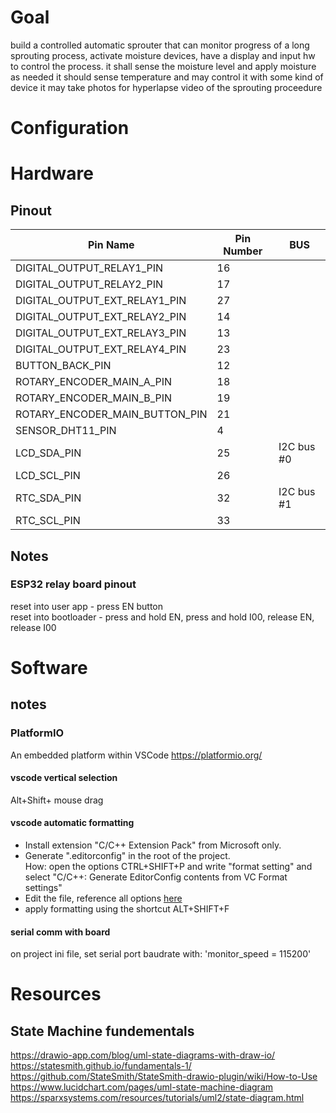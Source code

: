 # Goal
build a controlled automatic sprouter that can monitor progress of a long sprouting process, activate moisture devices, have a display and input hw to control the process.
it shall sense the moisture level and apply moisture as needed
it should sense temperature and may control it with some kind of device
it may take photos for hyperlapse video of the sprouting proceedure


# Configuration



# Hardware
## Pinout
| Pin Name | Pin Number | BUS |
| -------- | ---------- | --- |
| DIGITAL_OUTPUT_RELAY1_PIN | 16 |
| DIGITAL_OUTPUT_RELAY2_PIN | 17 |
| DIGITAL_OUTPUT_EXT_RELAY1_PIN | 27 |
| DIGITAL_OUTPUT_EXT_RELAY2_PIN | 14 |
| DIGITAL_OUTPUT_EXT_RELAY3_PIN | 13 |
| DIGITAL_OUTPUT_EXT_RELAY4_PIN | 23 |
| BUTTON_BACK_PIN | 12 |
| ROTARY_ENCODER_MAIN_A_PIN | 18 |
| ROTARY_ENCODER_MAIN_B_PIN | 19 |
| ROTARY_ENCODER_MAIN_BUTTON_PIN | 21 |
| SENSOR_DHT11_PIN | 4 |
| LCD_SDA_PIN | 25 | I2C bus #0
| LCD_SCL_PIN | 26 | 
| RTC_SDA_PIN | 32 | I2C bus #1
| RTC_SCL_PIN | 33 |

## Notes
### ESP32 relay board pinout
reset into user app - press EN button\
reset into bootloader - press and hold EN, press and hold I00, release EN, release I00


# Software 

## notes 

### PlatformIO
An embedded platform within VSCode
https://platformio.org/

#### vscode vertical selection
Alt+Shift+ mouse drag

#### vscode automatic formatting
- Install extension "C/C++ Extension Pack" from Microsoft only.
- Generate ".editorconfig" in the root of the project.\
How: open the options CTRL+SHIFT+P and write "format setting" and select "C/C++: Generate EditorConfig contents from VC Format settings"
- Edit the file, reference all options [here](https://learn.microsoft.com/en-us/visualstudio/ide/cpp-editorconfig-properties?view=vs-2022)
- apply formatting using the shortcut ALT+SHIFT+F

#### serial comm with board 
on project ini file, set serial port baudrate with:
'monitor_speed = 115200'


# Resources

## State Machine fundementals
https://drawio-app.com/blog/uml-state-diagrams-with-draw-io/
https://statesmith.github.io/fundamentals-1/
https://github.com/StateSmith/StateSmith-drawio-plugin/wiki/How-to-Use
https://www.lucidchart.com/pages/uml-state-machine-diagram
https://sparxsystems.com/resources/tutorials/uml2/state-diagram.html
